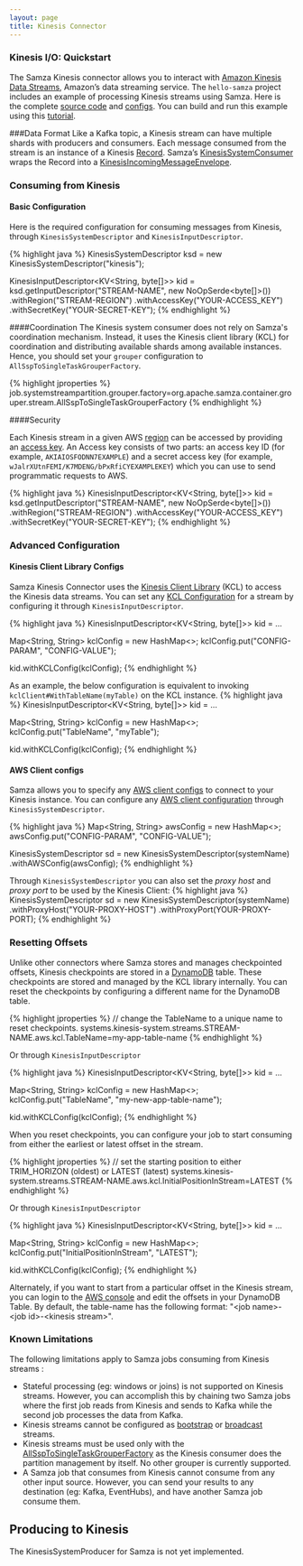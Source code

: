 ```yaml
---
layout: page
title: Kinesis Connector
---
```

<!--
   Licensed to the Apache Software Foundation (ASF) under one or more
   contributor license agreements.  See the NOTICE file distributed with
   this work for additional information regarding copyright ownership.
   The ASF licenses this file to You under the Apache License, Version 2.0
   (the "License"); you may not use this file except in compliance with
   the License.  You may obtain a copy of the License at

       http://www.apache.org/licenses/LICENSE-2.0

   Unless required by applicable law or agreed to in writing, software
   distributed under the License is distributed on an "AS IS" BASIS,
   WITHOUT WARRANTIES OR CONDITIONS OF ANY KIND, either express or implied.
   See the License for the specific language governing permissions and
   limitations under the License.
-->

### Kinesis I/O: Quickstart

The Samza Kinesis connector allows you to interact with [Amazon Kinesis Data Streams](https://aws.amazon.com/kinesis/data-streams),
Amazon’s data streaming service. The `hello-samza` project includes an example of processing Kinesis streams using Samza. Here is the complete [source code](https://github.com/apache/samza-hello-samza/blob/master/src/main/java/samza/examples/kinesis/KinesisHelloSamza.java) and [configs](https://github.com/apache/samza-hello-samza/blob/master/src/main/config/kinesis-hello-samza.properties).
You can build and run this example using this [tutorial](https://github.com/apache/samza-hello-samza#hello-samza).


###Data Format
Like a Kafka topic, a Kinesis stream can have multiple shards with producers and consumers.
Each message consumed from the stream is an instance of a Kinesis [Record](http://docs.aws.amazon.com/goto/WebAPI/kinesis-2013-12-02/Record).
Samza’s [KinesisSystemConsumer](https://github.com/apache/samza/blob/master/samza-aws/src/main/java/org/apache/samza/system/kinesis/consumer/KinesisSystemConsumer.java)
wraps the Record into a [KinesisIncomingMessageEnvelope](https://github.com/apache/samza/blob/master/samza-aws/src/main/java/org/apache/samza/system/kinesis/consumer/KinesisIncomingMessageEnvelope.java).

### Consuming from Kinesis

#### Basic Configuration

Here is the required configuration for consuming messages from Kinesis, through `KinesisSystemDescriptor` and `KinesisInputDescriptor`. 

{% highlight java %}
KinesisSystemDescriptor ksd = new KinesisSystemDescriptor("kinesis");
    
KinesisInputDescriptor<KV<String, byte[]>> kid = 
    ksd.getInputDescriptor("STREAM-NAME", new NoOpSerde<byte[]>())
          .withRegion("STREAM-REGION")
          .withAccessKey("YOUR-ACCESS_KEY")
          .withSecretKey("YOUR-SECRET-KEY");
{% endhighlight %}

####Coordination
The Kinesis system consumer does not rely on Samza's coordination mechanism. Instead, it uses the Kinesis client library (KCL) for coordination and distributing available shards among available instances. Hence, you should
set your `grouper` configuration to `AllSspToSingleTaskGrouperFactory`.

{% highlight jproperties %}
job.systemstreampartition.grouper.factory=org.apache.samza.container.grouper.stream.AllSspToSingleTaskGrouperFactory
{% endhighlight %}

####Security

Each Kinesis stream in a given AWS [region](https://docs.aws.amazon.com/AmazonRDS/latest/UserGuide/Concepts.RegionsAndAvailabilityZones.html) can be accessed by providing an [access key](https://docs.aws.amazon.com/general/latest/gr/aws-sec-cred-types.html#access-keys-and-secret-access-keys). An Access key consists of two parts: an access key ID (for example, `AKIAIOSFODNN7EXAMPLE`) and a secret access key (for example, `wJalrXUtnFEMI/K7MDENG/bPxRfiCYEXAMPLEKEY`) which you can use to send programmatic requests to AWS. 

{% highlight java %}
KinesisInputDescriptor<KV<String, byte[]>> kid = 
    ksd.getInputDescriptor("STREAM-NAME", new NoOpSerde<byte[]>())
          .withRegion("STREAM-REGION")
          .withAccessKey("YOUR-ACCESS_KEY")
          .withSecretKey("YOUR-SECRET-KEY");
{% endhighlight %}

### Advanced Configuration

#### Kinesis Client Library Configs
Samza Kinesis Connector uses the [Kinesis Client Library](https://docs.aws.amazon.com/streams/latest/dev/developing-consumers-with-kcl.html#kinesis-record-processor-overview-kcl)
(KCL) to access the Kinesis data streams. You can set any [KCL Configuration](https://github.com/awslabs/amazon-kinesis-client/blob/master/amazon-kinesis-client-multilang/src/main/java/software/amazon/kinesis/coordinator/KinesisClientLibConfiguration.java)
for a stream by configuring it through `KinesisInputDescriptor`.

{% highlight java %}
KinesisInputDescriptor<KV<String, byte[]>> kid = ...

Map<String, String> kclConfig = new HashMap<>;
kclConfig.put("CONFIG-PARAM", "CONFIG-VALUE");

kid.withKCLConfig(kclConfig);
{% endhighlight %}

As an example, the below configuration is equivalent to invoking `kclClient#WithTableName(myTable)` on the KCL instance.
{% highlight java %}
KinesisInputDescriptor<KV<String, byte[]>> kid = ...

Map<String, String> kclConfig = new HashMap<>;
kclConfig.put("TableName", "myTable");

kid.withKCLConfig(kclConfig);
{% endhighlight %}

#### AWS Client configs
Samza allows you to specify any [AWS client configs](http://docs.aws.amazon.com/AWSJavaSDK/latest/javadoc/com/amazonaws/ClientConfiguration.html) to connect to your Kinesis instance.
You can configure any [AWS client configuration](http://docs.aws.amazon.com/AWSJavaSDK/latest/javadoc/com/amazonaws/ClientConfiguration.html) through `KinesisSystemDescriptor`.

{% highlight java %}
Map<String, String> awsConfig = new HashMap<>;
awsConfig.put("CONFIG-PARAM", "CONFIG-VALUE");

KinesisSystemDescriptor sd = new KinesisSystemDescriptor(systemName)
                                          .withAWSConfig(awsConfig);
{% endhighlight %}

Through `KinesisSystemDescriptor` you can also set the *proxy host* and *proxy port* to be used by the Kinesis Client:
{% highlight java %}
KinesisSystemDescriptor sd = new KinesisSystemDescriptor(systemName)
                                          .withProxyHost("YOUR-PROXY-HOST")
                                          .withProxyPort(YOUR-PROXY-PORT);
{% endhighlight %}

### Resetting Offsets

Unlike other connectors where Samza stores and manages checkpointed offsets, Kinesis checkpoints are stored in a [DynamoDB](https://docs.aws.amazon.com/streams/latest/dev/kinesis-record-processor-ddb.html) table.
These checkpoints are stored and managed by the KCL library internally. You can reset the checkpoints by configuring a different name for the DynamoDB table. 

{% highlight jproperties %}
// change the TableName to a unique name to reset checkpoints.
systems.kinesis-system.streams.STREAM-NAME.aws.kcl.TableName=my-app-table-name
{% endhighlight %}

Or through `KinesisInputDescriptor`

{% highlight java %}
KinesisInputDescriptor<KV<String, byte[]>> kid = ...

Map<String, String> kclConfig = new HashMap<>;
kclConfig.put("TableName", "my-new-app-table-name");

kid.withKCLConfig(kclConfig);
{% endhighlight %}


When you reset checkpoints, you can configure your job to start consuming from either the earliest or latest offset in the stream.  

{% highlight jproperties %}
// set the starting position to either TRIM_HORIZON (oldest) or LATEST (latest)
systems.kinesis-system.streams.STREAM-NAME.aws.kcl.InitialPositionInStream=LATEST
{% endhighlight %}

Or through `KinesisInputDescriptor`

{% highlight java %}
KinesisInputDescriptor<KV<String, byte[]>> kid = ...

Map<String, String> kclConfig = new HashMap<>;
kclConfig.put("InitialPositionInStream", "LATEST");

kid.withKCLConfig(kclConfig);
{% endhighlight %}

Alternately, if you want to start from a particular offset in the Kinesis stream, you can login to the [AWS console](https://docs.aws.amazon.com/amazondynamodb/latest/developerguide/ConsoleDynamoDB.html) and edit the offsets in your DynamoDB Table.
By default, the table-name has the following format: "\<job name\>-\<job id\>-\<kinesis stream\>".

### Known Limitations

The following limitations apply to Samza jobs consuming from Kinesis streams :

- Stateful processing (eg: windows or joins) is not supported on Kinesis streams. However, you can accomplish this by
chaining two Samza jobs where the first job reads from Kinesis and sends to Kafka while the second job processes the
data from Kafka.
- Kinesis streams cannot be configured as [bootstrap](https://samza.apache.org/learn/documentation/latest/container/streams.html)
or [broadcast](https://samza.apache.org/learn/documentation/latest/container/samza-container.html) streams.
- Kinesis streams must be used only with the [AllSspToSingleTaskGrouperFactory](https://github.com/apache/samza/blob/master/samza-core/src/main/java/org/apache/samza/container/grouper/stream/AllSspToSingleTaskGrouperFactory.java)
as the Kinesis consumer does the partition management by itself. No other grouper is currently supported.
- A Samza job that consumes from Kinesis cannot consume from any other input source. However, you can send your results
to any destination (eg: Kafka, EventHubs), and have another Samza job consume them.

## Producing to Kinesis

The KinesisSystemProducer for Samza is not yet implemented.

